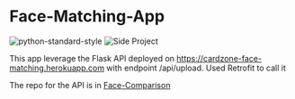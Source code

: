 # Face-Matching-App
![python-standard-style](https://img.shields.io/appveyor/ci/gruntjs/grunt.svg)
![Side Project](https://img.shields.io/badge/Side-Project-yellowgreen.svg)

This app leverage the Flask API deployed on https://cardzone-face-matching.herokuapp.com with endpoint /api/upload. Used Retrofit to call it

The repo for the API is in [Face-Comparison](https://github.com/limkhashing/Face-Comparison)
